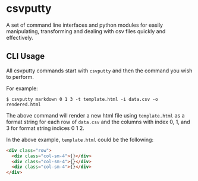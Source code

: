 # csvputty

A set of command line interfaces and python modules for easily manipulating, transforming and dealing with csv files quickly and effectively.

## CLI Usage

All csvputty commands start with `csvputty` and then the command you wish to perform.

For example:

`$ csvputty markdown 0 1 3 -t template.html -i data.csv -o rendered.html`

The above command will render a new html file using `template.html` as a format string for each row of `data.csv` and the columns with index 0, 1, and 3 for format string indices 0 1 2.

In the above example, `template.html` could be the following:

```html
<div class="row">
  <div class="col-sm-4">{}</div>
  <div class="col-sm-4">{}</div>
  <div class="col-sm-4">{}</div>
</div>
```
